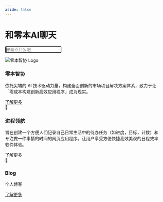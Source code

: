 ```yaml
---
aside: false
---
```


<div class="my-2">
  <div class="">
    <div :class="`chat_welcome mt-14 sm:mt-18 md:mt-24 xl:mt-30 mb-8 w-full `">
      <h1 class="text-center w-full text-3xl animate__animated md:text-4xl lg:text-5xl font-bold  animate__fadeInDown border-0">和零本AI聊天</h1>
    </div> 
    <div class="bg-slate-50 px-6 py-3 rounded-full border border-slate-200 ">
      <form id="hiddenForm" action="https://lingben.top/">
        <input name="q" autofocus placeholder="来聊点什么吧"/>
      </form>
    </div>
    <div class=""></div>
  </div>
</div>

<!-- Features Section -->
<section class="py-16 px-4 sm:px-6 lg:px-8">
  <div class="max-w-7xl mx-auto grid grid-cols-1 lg:grid-cols-2 gap-8">
    <div class="bg-white shadow-lg shadow-slate-100 rounded-lg p-6 text-center">
      <img src="https://lingben.chiziingiin.top/logo_sm.webp" alt="零本智协 Logo" class="w-12 h-12 mx-auto">
      <h3 class="text-xl font-semibold mt-4">零本智协</h3>
      <p class="text-gray-600 mt-2">依托尖端的 AI 技术驱动力量，构建全面创新的市场项目解决方案体系，致力于让「零成本构建创新高效应用程序」成为现实。</p>
      <a href="https://lingben.chiziingiin.top/" class="text-blue-600 mt-4 inline-block">了解更多</a>
    </div>
    <div class="bg-white shadow-lg shadow-slate-100 rounded-lg p-6 text-center">
      <span class="text-4xl">🚀</span>
      <h3 class="text-xl font-semibold mt-4">进程领航</h3>
      <p class="text-gray-600 mt-2">旨在创建一个方便人们记录自己日常生活中的待办任务（如进度，目标，计数）和专注做一件事情的时间的网页应用程序。让用户享受方便快捷高效美观的日程效率软件体验。</p>
      <a href="/project/Scheduler/" class="text-blue-600 mt-4 inline-block">了解更多</a>
    </div>
    <div class="bg-white shadow-lg shadow-slate-100 rounded-lg p-6 text-center">
      <span class="text-4xl">📕</span>
      <h3 class="text-xl font-semibold mt-4">Blog</h3>
      <p class="text-gray-600 mt-2">个人博客</p>
      <a href="https://blog.chiziingiin.top/" class="text-blue-600 mt-4 inline-block">了解更多</a>
    </div>
  </div>
</section>